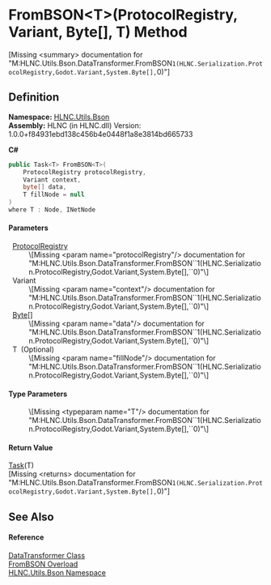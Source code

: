 # FromBSON&lt;T&gt;(ProtocolRegistry, Variant, Byte[], T) Method


\[Missing &lt;summary&gt; documentation for "M:HLNC.Utils.Bson.DataTransformer.FromBSON``1(HLNC.Serialization.ProtocolRegistry,Godot.Variant,System.Byte[],``0)"\]



## Definition
**Namespace:** <a href="N_HLNC_Utils_Bson">HLNC.Utils.Bson</a>  
**Assembly:** HLNC (in HLNC.dll) Version: 1.0.0+f84931ebd138c456b4e0448f1a8e3814bd665733

**C#**
``` C#
public Task<T> FromBSON<T>(
	ProtocolRegistry protocolRegistry,
	Variant context,
	byte[] data,
	T fillNode = null
)
where T : Node, INetNode

```



#### Parameters
<dl><dt>  <a href="T_HLNC_Serialization_ProtocolRegistry">ProtocolRegistry</a></dt><dd>\[Missing &lt;param name="protocolRegistry"/&gt; documentation for "M:HLNC.Utils.Bson.DataTransformer.FromBSON``1(HLNC.Serialization.ProtocolRegistry,Godot.Variant,System.Byte[],``0)"\]</dd><dt>  Variant</dt><dd>\[Missing &lt;param name="context"/&gt; documentation for "M:HLNC.Utils.Bson.DataTransformer.FromBSON``1(HLNC.Serialization.ProtocolRegistry,Godot.Variant,System.Byte[],``0)"\]</dd><dt>  <a href="https://learn.microsoft.com/dotnet/api/system.byte" target="_blank" rel="noopener noreferrer">Byte</a>[]</dt><dd>\[Missing &lt;param name="data"/&gt; documentation for "M:HLNC.Utils.Bson.DataTransformer.FromBSON``1(HLNC.Serialization.ProtocolRegistry,Godot.Variant,System.Byte[],``0)"\]</dd><dt>  T  (Optional)</dt><dd>\[Missing &lt;param name="fillNode"/&gt; documentation for "M:HLNC.Utils.Bson.DataTransformer.FromBSON``1(HLNC.Serialization.ProtocolRegistry,Godot.Variant,System.Byte[],``0)"\]</dd></dl>

#### Type Parameters
<dl><dt /><dd>\[Missing &lt;typeparam name="T"/&gt; documentation for "M:HLNC.Utils.Bson.DataTransformer.FromBSON``1(HLNC.Serialization.ProtocolRegistry,Godot.Variant,System.Byte[],``0)"\]</dd></dl>

#### Return Value
<a href="https://learn.microsoft.com/dotnet/api/system.threading.tasks.task-1" target="_blank" rel="noopener noreferrer">Task</a>(T)  
\[Missing &lt;returns&gt; documentation for "M:HLNC.Utils.Bson.DataTransformer.FromBSON``1(HLNC.Serialization.ProtocolRegistry,Godot.Variant,System.Byte[],``0)"\]

## See Also


#### Reference
<a href="T_HLNC_Utils_Bson_DataTransformer">DataTransformer Class</a>  
<a href="Overload_HLNC_Utils_Bson_DataTransformer_FromBSON">FromBSON Overload</a>  
<a href="N_HLNC_Utils_Bson">HLNC.Utils.Bson Namespace</a>  
